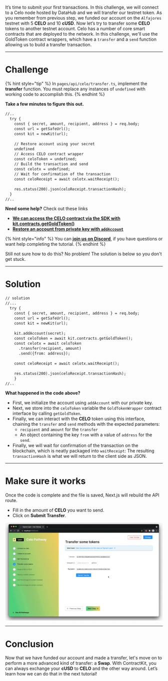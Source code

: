 It’s time to submit your first transactions. In this challenge, we will connect to a Celo node hosted by DataHub and we will transfer our testnet token. As you remember from previous step, we funded our account on the `Alfajores` testnet with 5 **CELO** and 10 **cUSD**. Now let’s try to transfer some **CELO** tokens to another testnet account.
Celo has a number of core smart contracts that are deployed to the network. In this challenge, we'll use the GoldToken contract wrappers, which have a `transfer` and a `send` function allowing us to build a transfer transaction.

----------------------------------

# Challenge

{% hint style="tip" %}
In `pages/api/celo/transfer.ts`, implement the **transfer** function. You must replace any instances of `undefined` with working code to accomplish this. 
{% endhint %}

**Take a few minutes to figure this out.**

```tsx
//..
  try {
    const { secret, amount, recipient, address } = req.body;
    const url = getSafeUrl();
    const kit = newKit(url);

    // Restore account using your secret
    undefined
    // Access CELO contract wrapper
    const celoToken = undefined;
    // Build the transaction and send
    const celotx = undefined;
    // Wait for confirmation of the transaction
    const celoReceipt = await celotx.waitReceipt();

    res.status(200).json(celoReceipt.transactionHash);
  }
//..
```

**Need some help?** Check out these links
* [**We can access the CELO contract via the SDK with kit.contracts.getGoldToken()**](https://docs.celo.org/developer-guide/contractkit/contracts-wrappers-registry#interacting-with-celo-and-cusd)
* [**Restore an account from private key with `addAccount`**](https://docs.celo.org/developer-guide/sdk-code-reference/summary-17/modules/_rpc_wallet_.rpcwallet#methods)

{% hint style="info" %}
You can [**join us on Discord**](https://figment.io/devchat), if you have questions or want help completing the tutorial.
{% endhint %}

Still not sure how to do this? No problem! The solution is below so you don't get stuck.

----------------------------------

# Solution

```tsx
// solution
//...
  try {
    const { secret, amount, recipient, address } = req.body;
    const url = getSafeUrl();
    const kit = newKit(url);

    kit.addAccount(secret);
    const celoToken = await kit.contracts.getGoldToken();
    const celotx = await celoToken
      .transfer(recipient, amount)
      .send({from: address});

    const celoReceipt = await celotx.waitReceipt();

    res.status(200).json(celoReceipt.transactionHash);
    }
//..
```

**What happened in the code above?**

* First, we initialize the account using `addAccount` with our private key.
* Next, we store into the `celoToken` variable the `GoldTokenWrapper` contract interface by calling `getGoldToken`. 
* Finally, we can interact with the **CELO** token using this interface, chaining the `transfer` and `send` methods with the expected parameters:
  * `recipient` and `amount` for the `transfer` 
  * An object containing the key `from` with a value of `address` for the `send`.
* Finally, we will wait for confirmation of the transaction on the blockchain, which is neatly packaged into `waitReceipt`: The resulting `transactionHash` is what we will return to the client side as JSON.

----------------------------------

# Make sure it works

Once the code is complete and the file is saved, Next.js will rebuild the API route.
* Fill in the amount of **CELO** you want to send.
* Click on **Submit Transfer**.

![](../assets/celo/celo-transfer.gif)

----------------------------------

# Conclusion
Now that we have funded our account and made a transfer, let's move on to perform a more advanced kind of transfer: a **Swap**. 
With ContractKit, you can always exchange your **cUSD** to **CELO** and the other way around. Let’s learn how we can do that in the next tutorial!
